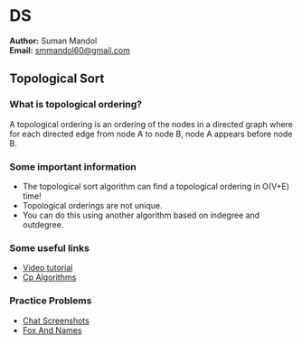 # DS

**Author:** Suman Mandol  
**Email:** smmandol60@gmail.com

## Topological Sort

### What is topological ordering?
A topological ordering is an ordering of the nodes in a directed graph where for each directed edge from node A to node B, node A appears before node B.

### Some important information
- The topological sort algorithm can find a topological ordering in O(V+E) time!
- Topological orderings are not unique.
- You can do this using another algorithm based on indegree and outdegree.

### Some useful links
- [Video tutorial](https://www.youtube.com/watch?v=eL-KzMXSXXI)
- [Cp Algorithms](https://cp-algorithms.com/graph/topological-sort.html)

### Practice Problems
- [Chat Screenshots](https://codeforces.com/problemset/problem/1931/F)
- [Fox And Names](https://codeforces.com/problemset/problem/510/C)

